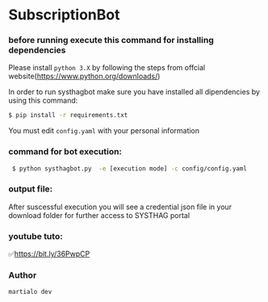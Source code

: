 # SubscriptionBot

### before running execute this command for installing dependencies
Please install  `python 3.X`  by following the steps from  offcial website(https://www.python.org/downloads/)

In order to run systhagbot make sure you have installed all dipendencies by using this command:

```bash
$ pip install -r requirements.txt
```

You must  edit `config.yaml` with your personal information

### command for bot execution:

```bash
 $ python systhagbot.py  -e [execution mode] -c config/config.yaml
```

### output file:
After suscessful execution you will see a credential json file in your download folder for further access to SYSTHAG portal

### youtube tuto:
✅https://bit.ly/36PwpCP

### Author
`martialo dev`
